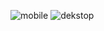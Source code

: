 
![mobile](https://github.com/user-attachments/assets/f1c7d102-8949-4b68-905c-93f1ddb59a6c)
![dekstop](https://github.com/user-attachments/assets/a86b93d0-ad09-49ce-8b1d-6553732c2555)
